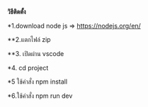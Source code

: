 **วิธีติดตั้ง**

*1.download  node js  => https://nodejs.org/en/


**2.แตกไฟล์  zip 


**3. เปิดผ่าน vscode


*4. cd project


*5 ใช้คำสั่ง npm install


*6.ใช้คำสั่ง npm run dev
